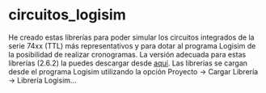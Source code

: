 # circuitos_logisim
He creado estas librerías para poder simular los circuitos integrados de la serie 74xx (TTL) más representativos y para dotar al programa Logisim de la posibilidad de realizar cronogramas. La versión adecuada para estas librerías (2.6.2) la puedes descargar desde [aquí](https://sourceforge.net/projects/circuit/files/2.6.x/2.6.2/logisim-generic-2.6.2.jar/download). Las librerías se cargan desde el programa Logisim utilizando la opción Proyecto → Cargar Librería → Librería Logisim...

